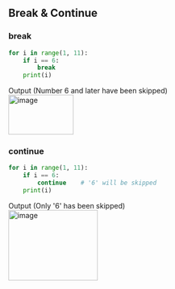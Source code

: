 ## Break & Continue

### break
```py
for i in range(1, 11):
    if i == 6:
        break
    print(i)
```
Output (Number 6 and later have been skipped) <br>
<img width="129" height="79" alt="image" src="https://github.com/user-attachments/assets/f1044102-c0d6-45a1-9d08-39e36679100d" />


### continue
```py
for i in range(1, 11):
    if i == 6:
        continue    # '6' will be skipped
    print(i)
```
Output (Only '6' has been skipped) <br>
<img width="177" height="140" alt="image" src="https://github.com/user-attachments/assets/8e57e37d-a96f-4a37-b7d3-d69539936677" />
